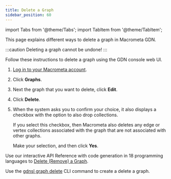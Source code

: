 ```yaml
---
title: Delete a Graph
sidebar_position: 60
---
```


import Tabs from '@theme/Tabs';
import TabItem from '@theme/TabItem';

This page explains different ways to delete a graph in Macrometa GDN.

:::caution
Deleting a graph cannot be undone!
:::

<Tabs groupId="operating-systems">
<TabItem value="console" label="Web Console">

Follow these instructions to delete a graph using the GDN console web UI.

1. [Log in to your Macrometa account](https://auth.paas.macrometa.io/).
2. Click **Graphs**.
3. Next the graph that you want to delete, click **Edit**.
4. Click **Delete**.
5. When the system asks you to confirm your choice, it also displays a checkbox with the option to also drop collections.

   If you select this checkbox, then Macrometa also deletes any edge or vertex collections associated with the graph that are not associated with other graphs.

   Make your selection, and then click **Yes**.

</TabItem>
<TabItem value="api" label="REST API">

Use our interactive API Reference with code generation in 18 programming languages to [Delete (Remove) a Graph](https://www.macrometa.com/docs/api#/operations/DropAGraph).

</TabItem>
<TabItem value="cli" label="CLI">

Use the [gdnsl graph delete](../../cli/graph-cli#gdnsl-graph-delete) CLI command to create a delete a graph.

</TabItem>
</Tabs>
